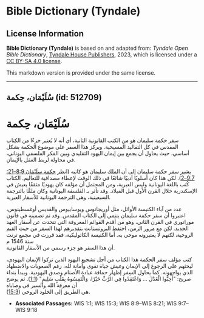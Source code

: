 # Bible Dictionary (Tyndale)

## License Information

**Bible Dictionary (Tyndale)** is based on and adapted from: _Tyndale Open Bible Dictionary_, [Tyndale House Publishers](https://tyndaleopenresources.com/), 2023, which is licensed under a [CC BY-SA 4.0 license](https://creativecommons.org/licenses/by-sa/4.0/legalcode.en).

This markdown version is provided under the same license.



--------------------------------

## سُلَيْمَان، حِكمة (id: 512709)

سُلَيْمَان، حِكمة
=================

سفر حكمة سليمان هو من الكتب القانونية الثانية، أي أنه لا يُعتبر جزءًا من الكتاب المقدس في كل التقاليد المسيحية. ويركز هذا السفر على موضوع الحكمة بشكل أساسي، حيث يحاول أن يجمع بين إيمان اليهود التقليدي وبين الفكر الفلسفي اليوناني، في محاولة لربط العقل بالإيمان.

يشير سفر حكمة سليمان إلى أن الملك سليمان هو كاتبه (انظر [حكمة سلَيْمَانَ 8:9–21؛](https://ref.ly/Wis8:9-Wis8:21) [9:7–2](https://ref.ly/Wis9:7-Wis9:18)). لكن هذا كان أسلوبًا أدبيًا شائعًا في ذلك الوقت لإعطاء مصداقية للتعاليم. الكتاب كُتب باللغة اليونانية وليس العبرية، ومن المحتمل أن مؤلفه كان يهوديًا مثقفًا يعيش في الإسكندرية خلال القرن الأول قبل الميلاد. وقد تأثر بـ الفلسفة اليونانية وكان ملمًّا بالترجمة السبعينية، وهي الترجمة اليونانية للأسفار العبرية.

عدد من آباء الكنيسة الأوائل، مثل أوريجانوس ويوسابيوس والقديس أوغسطينوس، اعتبروا أن سفر حكمة سليمان ينتمي إلى الكتاب المقدس. وقد تم تضمينه في قانون موراتوري في القرن الثاني، وهو من أقدم القوائم المعروفة التي تتحدث عن أسفار العهد الجديد. لكن مع مرور الزمن، احتفظ البروتستانت بتقديرهم لهذا السفر من حيث القيم الروحية، لكنهم لا يعتبرونه موحى به. أما الكنيسة الكاثوليكية، فقد قررت في مجمع ترنت سنة 1546 م  
أن هذا السفر هو جزء رسمي من الأسفار القانونية.

كتب مؤلف سفر الحكمة هذا الكتاب من أجل تشجيع اليهود الذين تركوا الإيمان اليهودي، ليحثهم على الرجوع إلى الإيمان وعيش حياة تقوى وأمانة لله، رغم الصعوبات والاضطهاد الذي يواجهونه. كما يحاول السِفر إظهار حماقة عبادة الأصنام وصدق اليهودية. ويبدأ بنداء صريح: "أَحِبُّوا الْعَدْلَ ... وَاعْتَقِدُوا فِي الرَّبِّ خَيْرًا، وَالْتَمِسُوهُ بِقَلْبٍ سَلِيمٍ" ([1:1](https://ref.ly/Wis1:1)). ثم يوضح أن معرفة الله والسير في وصاياه  
هي الطريق إلى الخلود الروحي ([15:3](https://ref.ly/Wis15:3)).

* **Associated Passages:** WIS 1:1; WIS 15:3; WIS 8:9–WIS 8:21; WIS 9:7–WIS 9:18

